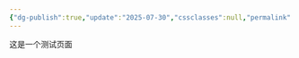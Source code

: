 ```yaml
---
{"dg-publish":true,"update":"2025-07-30","cssclasses":null,"permalink":"/基础公式/amp/","dgPassFrontmatter":true}
---
```


这是一个测试页面
